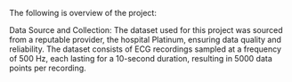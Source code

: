The following is overview of the project:

Data Source and Collection: The dataset used for this project was sourced from a reputable provider, the hospital Platinum, ensuring data quality and reliability. The dataset consists of ECG recordings sampled at a frequency of 500 Hz, each lasting for a 10-second duration, resulting in 5000 data points per recording.
